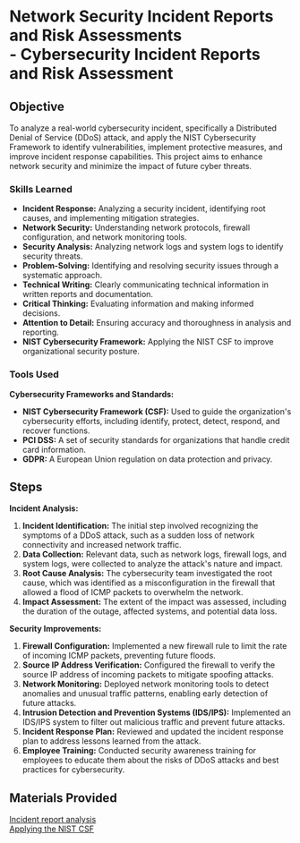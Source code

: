 # Network Security Incident Reports and Risk Assessments <br> - Cybersecurity Incident Reports and Risk Assessment

## Objective

To analyze a real-world cybersecurity incident, specifically a Distributed Denial of Service (DDoS) attack, and apply the NIST Cybersecurity Framework to identify vulnerabilities, implement protective measures, and improve incident response capabilities. This project aims to enhance network security and minimize the impact of future cyber threats.

### Skills Learned

* **Incident Response:** Analyzing a security incident, identifying root causes, and implementing mitigation strategies.
* **Network Security:** Understanding network protocols, firewall configuration, and network monitoring tools.
* **Security Analysis:** Analyzing network logs and system logs to identify security threats.
* **Problem-Solving:** Identifying and resolving security issues through a systematic approach.
* **Technical Writing:** Clearly communicating technical information in written reports and documentation.
* **Critical Thinking:** Evaluating information and making informed decisions.
* **Attention to Detail:** Ensuring accuracy and thoroughness in analysis and reporting.
* **NIST Cybersecurity Framework:** Applying the NIST CSF to improve organizational security posture.

### Tools Used
**Cybersecurity Frameworks and Standards:**

* **NIST Cybersecurity Framework (CSF):** Used to guide the organization's cybersecurity efforts, including identify, protect, detect, respond, and recover functions.
* **PCI DSS:** A set of security standards for organizations that handle credit card information.
* **GDPR:** A European Union regulation on data protection and privacy.


## Steps
**Incident Analysis:**

1. **Incident Identification:** The initial step involved recognizing the symptoms of a DDoS attack, such as a sudden loss of network connectivity and increased network traffic.
2. **Data Collection:** Relevant data, such as network logs, firewall logs, and system logs, were collected to analyze the attack's nature and impact.
3. **Root Cause Analysis:** The cybersecurity team investigated the root cause, which was identified as a misconfiguration in the firewall that allowed a flood of ICMP packets to overwhelm the network.
4. **Impact Assessment:** The extent of the impact was assessed, including the duration of the outage, affected systems, and potential data loss.

**Security Improvements:**
1. **Firewall Configuration:** Implemented a new firewall rule to limit the rate of incoming ICMP packets, preventing future floods.
2. **Source IP Address Verification:** Configured the firewall to verify the source IP address of incoming packets to mitigate spoofing attacks.
3. **Network Monitoring:** Deployed network monitoring tools to detect anomalies and unusual traffic patterns, enabling early detection of future attacks.
4. **Intrusion Detection and Prevention Systems (IDS/IPS):** Implemented an IDS/IPS system to filter out malicious traffic and prevent future attacks.
5. **Incident Response Plan:** Reviewed and updated the incident response plan to address lessons learned from the attack.
6. **Employee Training:** Conducted security awareness training for employees to educate them about the risks of DDoS attacks and best practices for cybersecurity.

## Materials Provided
<a href="https://docs.google.com/document/d/1kT9r2HSVHP9oEHAQAGIQNDzLNZ__1MYEU9HwcmatYh4/edit?usp=sharing">Incident report analysis</a><br>
<a href="https://docs.google.com/document/d/1UXGnTPeBAFwRkiN7dQvqhWTEwj84_8vz/edit?usp=sharing&ouid=105064495821226407439&rtpof=true&sd=true">Applying the NIST CSF</a>
